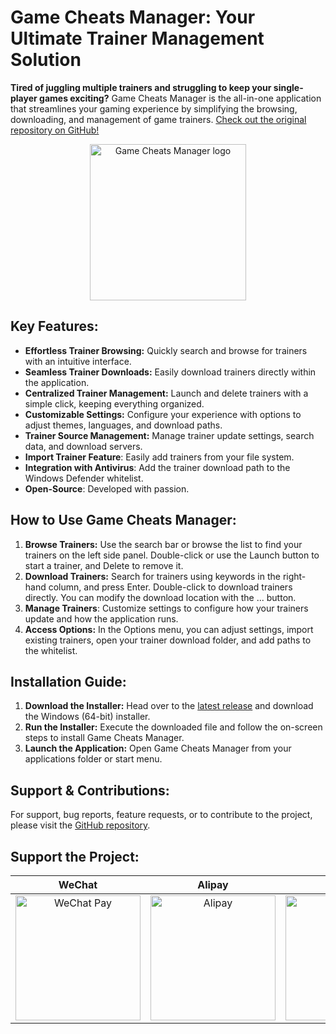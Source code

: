 # Game Cheats Manager: Your Ultimate Trainer Management Solution

**Tired of juggling multiple trainers and struggling to keep your single-player games exciting?** Game Cheats Manager is the all-in-one application that streamlines your gaming experience by simplifying the browsing, downloading, and management of game trainers. [Check out the original repository on GitHub!](https://github.com/dyang886/Game-Cheats-Manager)

<div align="center">
    <img src="src/assets/logo.png" alt="Game Cheats Manager logo" width="250" />
</div>

## Key Features:

*   **Effortless Trainer Browsing:** Quickly search and browse for trainers with an intuitive interface.
*   **Seamless Trainer Downloads:** Easily download trainers directly within the application.
*   **Centralized Trainer Management:** Launch and delete trainers with a simple click, keeping everything organized.
*   **Customizable Settings:** Configure your experience with options to adjust themes, languages, and download paths.
*   **Trainer Source Management:** Manage trainer update settings, search data, and download servers.
*   **Import Trainer Feature**: Easily add trainers from your file system.
*   **Integration with Antivirus**: Add the trainer download path to the Windows Defender whitelist.
*   **Open-Source**: Developed with passion.

## How to Use Game Cheats Manager:

1.  **Browse Trainers:** Use the search bar or browse the list to find your trainers on the left side panel. Double-click or use the Launch button to start a trainer, and Delete to remove it.
2.  **Download Trainers:** Search for trainers using keywords in the right-hand column, and press Enter. Double-click to download trainers directly. You can modify the download location with the ... button.
3.  **Manage Trainers**: Customize settings to configure how your trainers update and how the application runs.
4.  **Access Options:** In the Options menu, you can adjust settings, import existing trainers, open your trainer download folder, and add paths to the whitelist.

## Installation Guide:

1.  **Download the Installer:** Head over to the [latest release](https://github.com/dyang886/Game-Cheats-Manager/releases) and download the Windows (64-bit) installer.
2.  **Run the Installer:** Execute the downloaded file and follow the on-screen steps to install Game Cheats Manager.
3.  **Launch the Application:** Open Game Cheats Manager from your applications folder or start menu.

## Support & Contributions:

For support, bug reports, feature requests, or to contribute to the project, please visit the [GitHub repository](https://github.com/dyang886/Game-Cheats-Manager).

## Support the Project:

|                            WeChat                            |                          Alipay                          |                          QQ                          |
| :----------------------------------------------------------: | :------------------------------------------------------: | :--------------------------------------------------: |
| <img src="src/assets/wechat.png" alt="WeChat Pay" width="200" /> | <img src="src/assets/alipay.png" alt="Alipay" width="200" /> | <img src="src/assets/qq.png" alt="QQ Pay" width="200" /> |